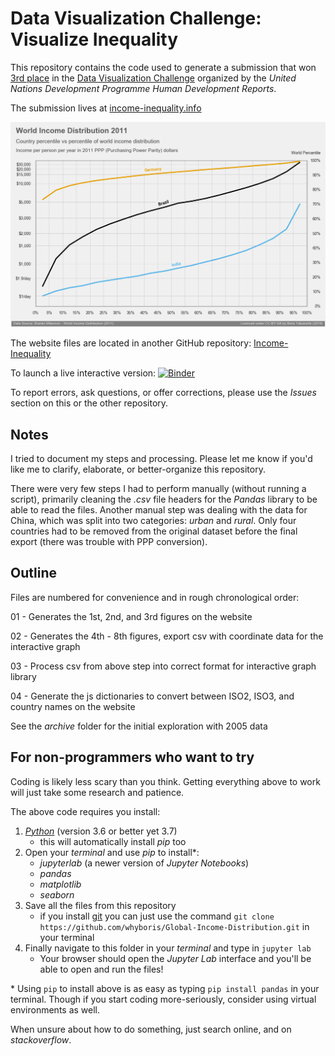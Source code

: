 # Data Visualization Challenge: Visualize Inequality

This repository contains the code used to generate a submission that won [3rd place](http://hdr.undp.org/en/content/2019-human-development-data-visualization-challenge-winner-gender-inequality-visual-story) in the [Data Visualization Challenge](http://hdr.undp.org/en/data-visualization-challenge-2019) organized by the _United Nations Development Programme Human Development Reports_.

The submission lives at [income-inequality.info](http://income-inequality.info)

![Income Inequality](https://raw.githubusercontent.com/whyboris/income-inequality.info/master/images/7.png)

The website files are located in another GitHub repository: [Income-Inequality](https://github.com/whyboris/income-inequality.info)

To launch a live interactive version: [![Binder](https://mybinder.org/badge_logo.svg)](https://mybinder.org/v2/gh/whyboris/Global-Income-Distribution/master)

To report errors, ask questions, or offer corrections, please use the _Issues_ section on this or the other repository.

## Notes

I tried to document my steps and processing. Please let me know if you'd like me to clarify, elaborate, or better-organize this repository.

There were very few steps I had to perform manually (without running a script), primarily cleaning the _.csv_ file headers for the _Pandas_ library to be able to read the files. Another manual step was dealing with the data for China, which was split into two categories: _urban_ and _rural_. Only four countries had to be removed from the original dataset before the final export (there was trouble with PPP conversion).

## Outline

Files are numbered for convenience and in rough chronological order:

01 - Generates the 1st, 2nd, and 3rd figures on the website

02 - Generates the 4th - 8th figures, export csv with coordinate data for the interactive graph

03 - Process csv from above step into correct format for interactive graph library

04 - Generate the js dictionaries to convert between ISO2, ISO3, and country names on the website

See the *archive* folder for the initial exploration with 2005 data

## For non-programmers who want to try

Coding is likely less scary than you think. Getting everything above to work will just take some research and patience.

The above code requires you install:

1. [*Python*](https://www.python.org/downloads/) (version 3.6 or better yet 3.7)
    - this will automatically install *pip* too
2. Open your _terminal_ and use *pip* to install*:
    - *jupyterlab* (a newer version of *Jupyter Notebooks*)
    - *pandas*
    - *matplotlib*
    - *seaborn*
3. Save all the files from this repository
    - if you install [git](https://git-scm.com/downloads) you can just use the command ```git clone https://github.com/whyboris/Global-Income-Distribution.git``` in your terminal
4. Finally navigate to this folder in your _terminal_ and type in `jupyter lab`
    - Your browser should open the _Jupyter Lab_ interface and you'll be able to open and run the files!

\* Using `pip` to install above is as easy as typing `pip install pandas` in your terminal. Though if you start coding more-seriously, consider using virtual environments as well.

When unsure about how to do something, just search online, and on _stackoverflow_.

